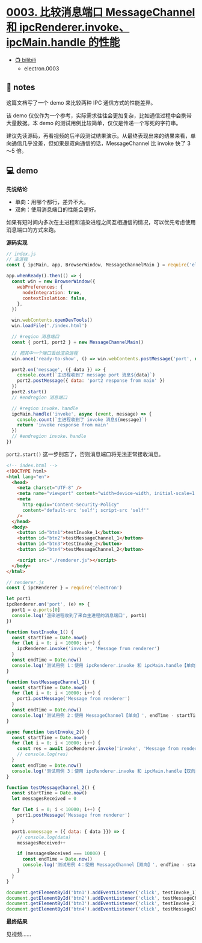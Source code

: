 # [0003. 比较消息端口 MessageChannel 和 ipcRenderer.invoke、ipcMain.handle 的性能](https://github.com/Tdahuyou/electron/tree/main/0003.%20%E6%AF%94%E8%BE%83%E6%B6%88%E6%81%AF%E7%AB%AF%E5%8F%A3%20MessageChannel%20%E5%92%8C%20ipcRenderer.invoke%E3%80%81ipcMain.handle%20%E7%9A%84%E6%80%A7%E8%83%BD)

- [📺 bilibili](https://www.bilibili.com/video/BV1544219774)
  - electron.0003

## 📒 notes

这篇文档写了一个 demo 来比较两种 IPC 通信方式的性能差异。

该 demo 仅仅作为一个参考，实际需求往往会更加复杂，比如通信过程中会携带大量数据。本 demo 的测试用例比较简单，仅仅是传递一个写死的字符串。

建议先读源码，再看视频的后半段测试结果演示。从最终表现出来的结果来看，单向通信几乎没差，但如果是双向通信的话，MessageChannel 比 invoke 快了 3～5 倍。

## 💻 demo

**先说结论**

- 单向：用哪个都行，差异不大。
- 双向：使用消息端口的性能会更好。

如果有短时间内多次在主进程和渲染进程之间互相通信的情况，可以优先考虑使用消息端口的方式来跑。

**源码实现**

```js
// index.js
// 主进程
const { ipcMain, app, BrowserWindow, MessageChannelMain } = require('electron')

app.whenReady().then(() => {
  const win = new BrowserWindow({
    webPreferences: {
      nodeIntegration: true,
      contextIsolation: false,
    },
  })

  win.webContents.openDevTools()
  win.loadFile('./index.html')

  // #region 消息端口
  const { port1, port2 } = new MessageChannelMain()

  // 把其中一个端口丢给渲染进程
  win.once('ready-to-show', () => win.webContents.postMessage('port', null, [port1]))

  port2.on('message', ({ data }) => {
    console.count(`主进程收到了 message port 消息${data}`)
    port2.postMessage({ data: 'port2 response from main' })
  })
  port2.start()
  // #endregion 消息端口

  // #region invoke、handle
  ipcMain.handle('invoke', async (event, message) => {
    console.count(`主进程收到了 invoke 消息${message}`)
    return 'invoke response from main'
  })
  // #endregion invoke、handle
})
```

`port2.start()` 这一步别忘了，否则消息端口将无法正常接收消息。

```html
<!-- index.html -->
<!DOCTYPE html>
<html lang="en">
  <head>
    <meta charset="UTF-8" />
    <meta name="viewport" content="width=device-width, initial-scale=1.0" />
    <meta
      http-equiv="Content-Security-Policy"
      content="default-src 'self'; script-src 'self'"
    />
  </head>
  <body>
    <button id="btn1">testInvoke_1</button>
    <button id="btn2">testMessageChannel_1</button>
    <button id="btn3">testInvoke_2</button>
    <button id="btn4">testMessageChannel_2</button>

    <script src="./renderer.js"></script>
  </body>
</html>
```


```js
// renderer.js
const { ipcRenderer } = require('electron')

let port1
ipcRenderer.on('port', (e) => {
  port1 = e.ports[0]
  console.log('渲染进程收到了来自主进程的消息端口', port1)
})

function testInvoke_1() {
  const startTime = Date.now()
  for (let i = 0; i < 10000; i++) {
    ipcRenderer.invoke('invoke', 'Message from renderer')
  }
  const endTime = Date.now()
  console.log('测试用例 1：使用 ipcRenderer.invoke 和 ipcMain.handle【单向】', endTime - startTime)
}

function testMessageChannel_1() {
  const startTime = Date.now()
  for (let i = 0; i < 10000; i++) {
    port1.postMessage('Message from renderer')
  }
  const endTime = Date.now()
  console.log('测试用例 2：使用 MessageChannel【单向】', endTime - startTime)
}

async function testInvoke_2() {
  const startTime = Date.now()
  for (let i = 0; i < 10000; i++) {
    const res = await ipcRenderer.invoke('invoke', 'Message from renderer')
    // console.log(res)
  }
  const endTime = Date.now()
  console.log('测试用例 3：使用 ipcRenderer.invoke 和 ipcMain.handle【双向】', endTime - startTime)
}

function testMessageChannel_2() {
  const startTime = Date.now()
  let messagesReceived = 0

  for (let i = 0; i < 10000; i++) {
    port1.postMessage('Message from renderer')
  }

  port1.onmessage = ({ data: { data }}) => {
    // console.log(data)
    messagesReceived++

    if (messagesReceived === 10000) {
      const endTime = Date.now()
      console.log('测试用例 4：使用 MessageChannel【双向】', endTime - startTime)
    }
  }
}

document.getElementById('btn1').addEventListener('click', testInvoke_1)
document.getElementById('btn2').addEventListener('click', testMessageChannel_1)
document.getElementById('btn3').addEventListener('click', testInvoke_2)
document.getElementById('btn4').addEventListener('click', testMessageChannel_2)
```

**最终结果**

见视频……